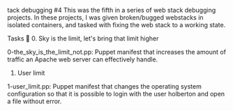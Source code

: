 tack debugging #4
This was the fifth in a series of web stack debugging projects. In these projects, I was given broken/bugged webstacks in isolated containers, and tasked with fixing the web stack to a working state.

Tasks 📃
0. Sky is the limit, let's bring that limit higher

0-the_sky_is_the_limit_not.pp: Puppet manifest that increases the amount of traffic an Apache web server can effectively handle.
1. User limit

1-user_limit.pp: Puppet manifest that changes the operating system configuration so that it is possible to login with the user holberton and open a file without error.
